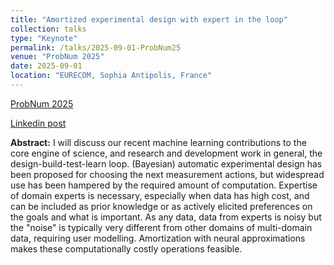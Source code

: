 ```yaml
---
title: "Amortized experimental design with expert in the loop"
collection: talks
type: "Keynote"
permalink: /talks/2025-09-01-ProbNum25
venue: "ProbNum 2025"
date: 2025-09-01
location: "EURECOM, Sophia Antipolis, France"
---
```


[ProbNum 2025](https://probnum25.github.io/keynotes)

[Linkedin post](https://www.linkedin.com/posts/samuel-kaski-27790_i-had-the-great-honour-of-giving-the-very-activity-7368271295236444161-bZkQ?utm_source=share&utm_medium=member_desktop&rcm=ACoAAAAC2nsBY_hOb34KTUQw-TLjFjpCnbperqg)

**Abstract:** I will discuss our recent machine learning contributions
  to the core engine of science, and research and development work in
  general, the design-build-test-learn loop. (Bayesian) automatic
  experimental design has been proposed for choosing the next
  measurement actions, but widespread use has been hampered by the
  required amount of computation. Expertise of domain experts is
  necessary, especially when data has high cost, and can be included
  as prior knowledge or as actively elicited preferences on the goals
  and what is important. As any data, data from experts is noisy but
  the "noise" is typically very different from other domains of
  multi-domain data, requiring user modelling. Amortization with
  neural approximations makes these computationally costly operations
  feasible.